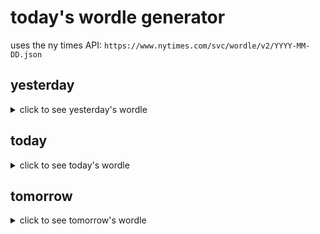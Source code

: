 # today's wordle generator

uses the ny times API: `https://www.nytimes.com/svc/wordle/v2/YYYY-MM-DD.json`

## yesterday

<details>
    <summary>click to see yesterday's wordle</summary>

    blimp

</details>

## today

<details>
    <summary>click to see today's wordle</summary>

    equip

</details>

## tomorrow

<details>
    <summary>click to see tomorrow's wordle</summary>

    shank

</details>
